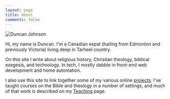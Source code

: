 ```yaml
---
layout: page
title: About
comments: false
---
```


![Duncan Johnson]({{site.url}}/images/branding/duncan-grey-500x333.jpg)

Hi, my name is Duncan. I'm a Canadian expat (hailing from Edmonton and previously Victoria) living deep in Tarheel country. 

On this site I write about religious history, Christian theology, biblical exegesis, and technology. In tech, I mostly dabble in front-end web development and home automation.

I also use this site to link together some of my various online [projects](/projects/). I've taught courses on the Bible and theology in a number of settings, and much of that work is described on my [Teaching](/teaching/) page.